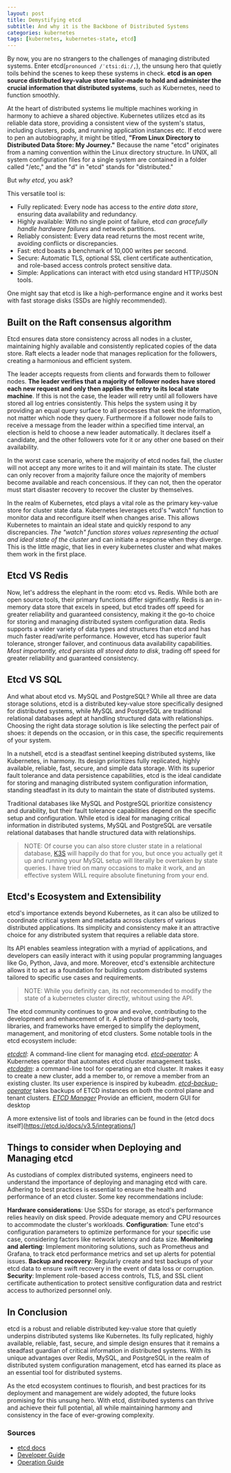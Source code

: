 ```yaml
---
layout: post
title: Demystifying etcd
subtitle: And why it is the Backbone of Distributed Systems
categories: kubernetes
tags: [kubernetes, kubernetes-state, etcd]
---
```


By now, you are no strangers to the challenges of managing distributed systems. Enter etcd(`pronounced /ˈɛtsiːdiː/,`), the unsung hero that quietly toils behind the scenes to keep these systems in check. **etcd is an open source distributed key-value store tailor-made to hold and administer the crucial information that distributed systems**, such as Kubernetes, need to function smoothly.

At the heart of distributed systems lie multiple machines working in harmony to achieve a shared objective. Kubernetes utilizes etcd as its reliable data store, providing a consistent view of the system's status, including clusters, pods, and running application instances etc. If etcd were to pen an autobiography, it might be titled, **"From Linux Directory to Distributed Data Store: My Journey."** Because the name "etcd" originates from a naming convention within the Linux directory structure. In UNIX, all system configuration files for a single system are contained in a folder called "/etc," and the "d" in "etcd" stands for "distributed."

But *why etcd*, you ask? 

This versatile tool is:

- Fully replicated: Every node has access to the _entire data store_, ensuring data availability and redundancy.
- Highly available: With no single point of failure, etcd _can gracefully handle hardware failures_ and network partitions.
- Reliably consistent: Every data read returns the most recent write, avoiding conflicts or discrepancies.
- Fast: etcd boasts a benchmark of 10,000 writes per second.
- Secure: Automatic TLS, optional SSL client certificate authentication, and role-based access controls protect sensitive data.
- Simple: Applications can interact with etcd using standard HTTP/JSON tools.

One might say that etcd is like a high-performance engine and it works best with fast storage disks (SSDs are highly recommended).

## Built on the Raft consensus algorithm

Etcd ensures data store consistency across all nodes in a cluster, maintaining highly available and consistently replicated copies of the data store. Raft elects a leader node that manages replication for the followers, creating a harmonious and efficient system.

The leader accepts requests from clients and forwards them to follower nodes. **The leader verifies that a majority of follower nodes have stored each new request and only then applies the entry to its local state machine**. If this is not the case, the leader will retry until all followers have stored all log entries consistently. This helps the system using it by providing an equal query surface to all processes that seek the information, not matter which node they query. Furthermore if a follower node fails to receive a message from the leader within a specified time interval, an election is held to choose a new leader automatically. It declares itself a candidate, and the other followers vote for it or any other one based on their availability.

In the worst case scenario, where the majority of etcd nodes fail, the cluster will not accept any more writes to it and will maintain its state. The cluster can only recover from a majority failure once the majority of members become available and reach concensious. If they can not, then the operator must start disaster recovery to recover the cluster by themselves.

In the realm of Kubernetes, etcd plays a vital role as the primary key-value store for cluster state data. Kubernetes leverages etcd's "watch" function to monitor data and reconfigure itself when changes arise. This allows Kubernetes to maintain an ideal state and quickly respond to any discrepancies. _The "watch" function stores values representing the actual and ideal state of the cluster_ and can initiate a response when they diverge. This is the little magic, that lies in every kubernetes cluster and what makes them work in the first place.

## Etcd VS Redis

Now, let's address the elephant in the room: etcd vs. Redis. While both are open source tools, their primary functions differ significantly. Redis is an in-memory data store that excels in speed, but etcd trades off speed for greater reliability and guaranteed consistency, making it the go-to choice for storing and managing distributed system configuration data. Redis supports a wider variety of data types and structures than etcd and has much faster read/write performance. However, etcd has superior fault tolerance, stronger failover, and continuous data availability capabilities. _Most importantly, etcd persists all stored data to disk_, trading off speed for greater reliability and guaranteed consistency. 

## Etcd VS SQL

And what about etcd vs. MySQL and PostgreSQL? While all three are data storage solutions, etcd is a distributed key-value store specifically designed for distributed systems, while MySQL and PostgreSQL are traditional relational databases adept at handling structured data with relationships. Choosing the right data storage solution is like selecting the perfect pair of shoes: it depends on the occasion, or in this case, the specific requirements of your system.

In a nutshell, etcd is a steadfast sentinel keeping distributed systems, like Kubernetes, in harmony. Its design prioritizes fully replicated, highly available, reliable, fast, secure, and simple data storage. With its superior fault tolerance and data persistence capabilities, etcd is the ideal candidate for storing and managing distributed system configuration information, standing steadfast in its duty to maintain the state of distributed systems. 

Traditional databases like MySQL and PostgreSQL prioritize consistency and durability, but their fault tolerance capabilities depend on the specific setup and configuration. While etcd is ideal for managing critical information in distributed systems, MySQL and PostgreSQL are versatile relational databases that handle structured data with relationships. 

> NOTE: Of course you can also store cluster state in a relational database, [K3S](k3s.io) will happily do that for you, but once you actually get it up and running your MySQL setup will literally be overtaken by state queries. I have tried on many occasions to make it work, and an effective system WILL require absolute finetuning from your end.

## Etcd's Ecosystem and Extensibility

etcd's importance extends beyond Kubernetes, as it can also be utilized to coordinate critical system and metadata across clusters of various distributed applications. Its simplicity and consistency make it an attractive choice for any distributed system that requires a reliable data store.

Its API enables seamless integration with a myriad of applications, and developers can easily interact with it using popular programming languages like Go, Python, Java, and more. Moreover, etcd's extensible architecture allows it to act as a foundation for building custom distributed systems tailored to specific use cases and requirements.

> NOTE: While you definitly can, its not recommended to modify the state of a kubernetes cluster directly, whitout using the API.

The etcd community continues to grow and evolve, contributing to the development and enhancement of it. A plethora of third-party tools, libraries, and frameworks have emerged to simplify the deployment, management, and monitoring of etcd clusters. Some notable tools in the etcd ecosystem include:

*[etcdctl](https://github.com/etcd-io/etcd/tree/main/etcdctl)*: A command-line client for managing etcd.
*[etcd-operator](https://github.com/openshift/cluster-etcd-operator)*: A Kubernetes operator that automates etcd cluster management tasks.
*[etcdadm](https://github.com/kubernetes-sigs/etcdadm)*: a command-line tool for operating an etcd cluster. It makes it easy to create a new cluster, add a member to, or remove a member from an existing cluster. Its user experience is inspired by kubeadm.
*[etcd-backup-operator](https://github.com/giantswarm/etcd-backup-operator)* takes backups of ETCD instances on both the control plane and tenant clusters.
*[ETCD Manager](https://github.com/gtamas/etcdmanager)* Provide an efficient, modern GUI for desktop

A more extensive list of tools and libraries can be found in the (etcd docs itself](https://etcd.io/docs/v3.5/integrations/]

## Things to consider when Deploying and Managing etcd

As custodians of complex distributed systems, engineers need to understand the importance of deploying and managing etcd with care. Adhering to best practices is essential to ensure the health and performance of an etcd cluster. Some key recommendations include:

**Hardware considerations**: Use SSDs for storage, as etcd's performance relies heavily on disk speed. Provide adequate memory and CPU resources to accommodate the cluster's workloads.
**Configuration**: Tune etcd's configuration parameters to optimize performance for your specific use case, considering factors like network latency and data size.
**Monitoring and alerting**: Implement monitoring solutions, such as Prometheus and Grafana, to track etcd performance metrics and set up alerts for potential issues.
**Backup and recovery**: Regularly create and test backups of your etcd data to ensure swift recovery in the event of data loss or corruption.
**Security**: Implement role-based access controls, TLS, and SSL client certificate authentication to protect sensitive configuration data and restrict access to authorized personnel only.

## In Conclusion

etcd is a robust and reliable distributed key-value store that quietly underpins distributed systems like Kubernetes. Its fully replicated, highly available, reliable, fast, secure, and simple design ensures that it remains a steadfast guardian of critical information in distributed systems. With its unique advantages over Redis, MySQL, and PostgreSQL in the realm of distributed system configuration management, etcd has earned its place as an essential tool for distributed systems.

As the etcd ecosystem continues to flourish, and best practices for its deployment and management are widely adopted, the future looks promising for this unsung hero. With etcd, distributed systems can thrive and achieve their full potential, all while maintaining harmony and consistency in the face of ever-growing complexity.

### Sources
- [etcd docs](https://etcd.io/docs/v3.5/)
- [Developer Guide](https://etcd.io/docs/v3.5/dev-guide/)
- [Operation Guide](https://etcd.io/docs/v3.5/op-guide/)